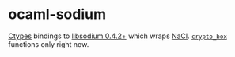# ocaml-sodium

[Ctypes](https://github.com/ocamllabs/ocaml-ctypes) bindings to
[libsodium 0.4.2+](https://github.com/jedisct1/libsodium) which wraps
[NaCl](http://nacl.cr.yp.to/). [`crypto_box`](http://nacl.cr.yp.to/box.html)
functions only right now.
